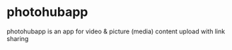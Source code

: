 # photohubapp
photohubapp is an app for video &amp; picture (media) content upload with link sharing 
